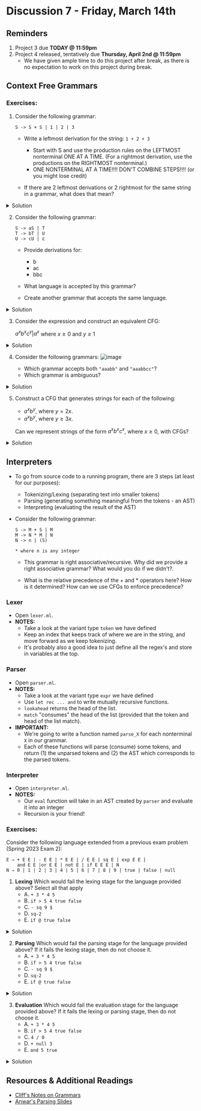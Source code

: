 # Discussion 7 - Friday, March 14th

## Reminders

1. Project 3 due **TODAY @ 11:59pm**
2. Project 4 released, tentatively due **Thursday, April 2nd @ 11:59pm**
    - We have given ample time to do this project after break, as there is no expectation to work on this project during break.

## Context Free Grammars

### Exercises:

1. Consider the following grammar:

   ```
   S -> S + S | 1 | 2 | 3
   ```

   - Write a leftmost derivation for the string: `1 + 2 + 3`

     - Start with S and use the production rules on the LEFTMOST nonterminal ONE AT A TIME. (For a rightmost derivation, use the productions on the RIGHTMOST nonterminal.)
     - ONE NONTERMINAL AT A TIME!!!! DON'T COMBINE STEPS!!!! (or you might lose credit)

   - If there are 2 leftmost derivations or 2 rightmost for the same string in a grammar, what does that mean?

<details>
  <summary>Solution</summary>

Leftmost Derivation: 
S -> S + S -> S + S + S -> 1 + S + S -> 1 + 2 + S -> 1 + 2 + 3
OR 
S -> S + S -> 1 + S -> 1 + S + S -> 1 + 2 + S -> 1 + 2 + 3

There are two leftmost derivations for this string, which means the grammar is **ambiguous**.

</details>

2. Consider the following grammar:

   ```
   S -> aS | T
   T -> bT | U
   U -> cU | ε
   ```

   - Provide derivations for:

     - b
     - ac
     - bbc

   - What language is accepted by this grammar?

   - Create another grammar that accepts the same language.

<details>
  <summary>Solution</summary>
 
S -> T -> bT -> bU -> b

S -> aS -> aT -> aU -> acU -> ac
    
S -> T -> bT -> bbT -> bbU -> bbcU -> bbc

This is the language of all strings equivalent to the regex `a*b*c*`.

Another grammar that accepts this language is:
```
S -> Sc | T
T -> Tb | U
U -> Ua | ε
```
    
</details>

3. Consider the expression and construct an equivalent CFG:


   $a^xb^xc^y|a^x$ where $x \ge 0$ and $y \ge 1$

<details>
  <summary>Solution</summary>

```
S -> A | B           Union of two languages
A -> CD              Concatenation of two languages
C -> aCb | ε         Related number of 0 or more  a's and b's
D -> cD | c          1 or more c's
B -> aB | ε          0 or more a's
```

</details>
    
4. Consider the following grammars:
   ![image](https://hackmd.io/_uploads/SkK01s2ikl.png)

   - Which grammar accepts both `"aaabb"` and `"aaabbcc"`?
   - Which grammar is ambiguous?

<details>
  <summary>Solution</summary>

Grammar 3 accepts both `"aaabb"` and `"aaabbcc"`.
    
Grammar 2 is ambiguous. For example, the string `"aac"` can be made in two ways.

</details>

5. Construct a CFG that generates strings for each of the following:
   - $a^xb^y$, where $y = 2x$.
   - $a^xb^y$, where $y \ge 3x$.

    Can we represent strings of the form $a^xb^xc^x$, where $x \ge 0$, with CFGs?
    
<details>
  <summary>Solution</summary>

1. 
```
    S -> aSbb | ε
```

2.
```
    S -> aSbbbB | B
    B -> bB | ε
```

We cannot accept strings of the form $a^xb^xc^x$, as there is no way for a CFG to have "memory" of multiple parts of the string, keeping the number of a's and c's equal.
    
</details>
    
## Interpreters
- To go from source code to a running program, there are 3 steps (at least for our purposes):

  - Tokenizing/Lexing (separating text into smaller tokens)
  - Parsing (generating something meaningful from the tokens - an AST)
  - Interpreting (evaluating the result of the AST)

- Consider the following grammar:

  ```
  S -> M + S | M
  M -> N * M | N
  N -> n | (S)

  * where n is any integer
  ```

  - This grammar is right associative/recursive. Why did we provide a right associative grammar? What would you do if we didn't?.

  - What is the relative precedence of the + and \* operators here? How is it determined? How can we use CFGs to enforce precedence?

### Lexer

- Open `lexer.ml`.
- **NOTES:**
  - Take a look at the variant type `token` we have defined
  - Keep an index that keeps track of where we are in the string, and move forward as we keep tokenizing.
  - It's probably also a good idea to just define all the regex's and store in variables at the top.

### Parser

- Open `parser.ml`.
- **NOTES:**
  - Take a look at the variant type `expr` we have defined
  - Use `let rec ... and` to write mutually recursive functions.
  - `lookahead` returns the head of the list.
  - `match` "consumes" the head of the list (provided that the token and head of the list match).
- **IMPORTANT:**
  - We're going to write a function named `parse_X` for each nonterminal `X` in our grammar.
  - Each of these functions will parse (consume) some tokens, and return (1) the unparsed tokens and (2) the AST which corresponds to the parsed tokens.

### Interpreter

- Open `interpreter.ml`.
- **NOTES:**
  - Our `eval` function will take in an AST created by `parser` and evaluate it into an integer
  - Recursion is your friend!

### Exercises:
Consider the following language extended from a previous exam problem (Spring 2023 Exam 2):

```
E ⇒ + E E | - E E | * E E | / E E | sq E | exp E E |
    and E E |or E E | not E | if E E E | N
N ⇒ 0 | 1 | 2 | 3 | 4 | 5 | 6 | 7 | 8 | 9 | true | false | null
``` 
1. **Lexing**
    Which would fail the lexing stage for the language provided above? Select all that apply
    - A. `+ 3 * 4 5`
    - B. `if > 5 4 true false`
    - C. `- sq 9 $`
    - D. `sq-2`
    - E. `if @ true false`

<details>
  <summary>Solution</summary>

- B: `>` is not in our grammar
- C: `$` is not in our grammar
- E: `@` is not in our grammar

</details>

2. **Parsing**
    Which would fail the parsing stage for the language provided above? If it fails the lexing stage, then do not choose it.
    - A. `+ 3 * 4 5`
    - B. `if > 5 4 true false`
    - C. `- sq 9 $`
    - D. `sq-2`
    - E. `if @ true false`

<details>
  <summary>Solution</summary>

- D: `sq-2` is not properly structured. The grammar requires a space between sq and its argument.
- B, C, and E already failed at the lexing stage.

</details>

3. **Evaluation**
    Which would fail the evaluation stage for the language provided above? If it fails the lexing or parsing stage, then do not choose it.
    - A. `+ 3 * 4 5`
    - B. `if > 5 4 true false`
    - C. `4 / 0`
    - D. `+ null 3`
    - E. `and 5 true`

<details>
  <summary>Solution</summary>

- C: Division by zero is a runtime error
- E: Type error: and requires both operands to be boolean, but 5 is a number

</details>

## Resources & Additional Readings

- [Cliff's Notes on Grammars](https://bakalian.cs.umd.edu/assets/notes/grammars.pdf)
- [Anwar's Parsing Slides](https://bakalian.cs.umd.edu/assets/slides/16-parsing1.pdf)
